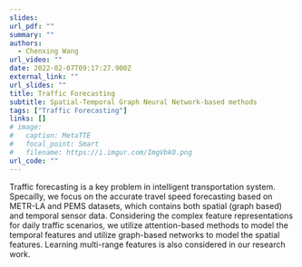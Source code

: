```yaml
---
slides: 
url_pdf: ""
summary: ""
authors:
  - Chenxing Wang
url_video: ""
date: 2022-02-07T09:17:27.900Z
external_link: ""
url_slides: ""
title: Traffic Forecasting
subtitle: Spatial-Temporal Graph Neural Network-based methods
tags: ["Traffic Forecasting"]
links: []
# image:
#   caption: MetaTTE
#   focal_point: Smart
#   filename: https://i.imgur.com/ImgVbkO.png
url_code: ""
---
```

Traffic forecasting is a key problem in intelligent transportation system. Specailly, we focus on the accurate travel speed forecasting based on METR-LA and PEMS datasets, which contains both spatial (graph based) and temporal sensor data. Considering the complex feature representations for daily traffic scenarios, we utilize attention-based methods to model the temporal features and utilize graph-based networks to model the spatial features. Learning multi-range features is also considered in our research work.
